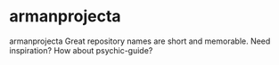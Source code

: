 # armanprojecta
armanprojecta Great repository names are short and memorable. Need inspiration? How about psychic-guide?
